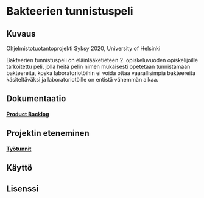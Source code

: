 # Bakteerien tunnistuspeli 

## Kuvaus

Ohjelmistotuotantoprojekti Syksy 2020, University of Helsinki

Bakteerien tunnistuspeli on eläinlääketieteen 2. opiskeluvuoden opiskelijoille tarkoitettu peli, jolla heitä pelin nimen mukaisesti opetetaan tunnistamaan bakteereita, koska laboratoriotöihin ei voida ottaa vaarallisimpia bakteereita käsiteltäväksi ja laboratoriotöille on entistä vähemmän aikaa. 

## Dokumentaatio
#### [Product Backlog](https://docs.google.com/spreadsheets/d/12xJrbVst9k16_iVKd5tLSyz1scCOyxyB2eKr0lhYCek/edit#gid=0)

## Projektin eteneminen
#### [Työtunnit](https://docs.google.com/spreadsheets/d/1vdtw-i6lfKqnnBliT2z-FKfBFjFMniH8ZJDXzY1xEWM/edit#gid=0)

## Käyttö

## Lisenssi




